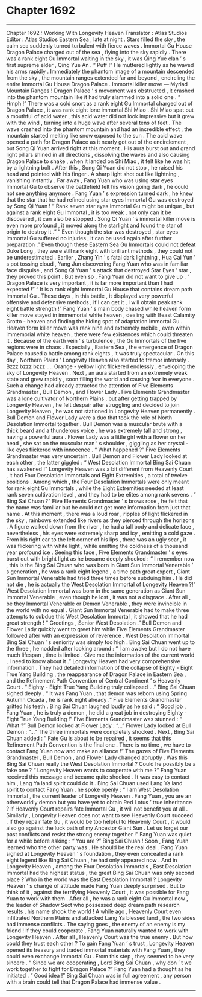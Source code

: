 
# Chapter 1692


---

Chapter 1692 : Working With Longevity Heaven
Translator :
Atlas Studios
Editor :
Atlas Studios
Eastern Sea , late at night .
Stars filled the sky , the calm sea suddenly turned turbulent with fierce waves .
Immortal Gu House Dragon Palace charged out of the sea , flying into the sky rapidly .
There was a rank eight Gu Immortal waiting in the sky , it was Qing Yue clan ’ s first supreme elder , Qing Yue An .
“ Puff !” He muttered lightly as he waved his arms rapidly .
Immediately the phantom image of a mountain descended from the sky , the mountain ranges extended far and beyond , encircling the entire Immortal Gu House Dragon Palace .
Immortal killer move — Myriad Mountain Ranges !
Dragon Palace ’ s movement was obstructed , it crashed into the phantom mountain like it had truly slammed into a solid one .
“ Hmph !”
There was a cold snort as a rank eight Gu Immortal charged out of Dragon Palace , it was rank eight lone immortal Shi Miao .
Shi Miao spat out a mouthful of acid water , this acid water did not look impressive but it grew with the wind , turning into a huge wave after several tens of feet .
The wave crashed into the phantom mountain and had an incredible effect , the mountain started melting like snow exposed to the sun .
The acid wave opened a path for Dragon Palace as it nearly got out of the encirclement , but Song Qi Yuan arrived right at this moment .
His aura burst out and grand light pillars shined in all directions , dissolving the waves and also causing Dragon Palace to shake , when it landed on Shi Miao , it felt like he was hit by a lightning bolt .
After this , Song Qi Yuan did not stop , he raised his head and pointed with his finger .
A sharp light shot out like lightning , vanishing instantly .
Far away , Fang Yuan who was using star eyes Immortal Gu to observe the battlefield felt his vision going dark , he could not see anything anymore .
Fang Yuan ’ s expression turned dark , he knew that the star that he had refined using star eyes Immortal Gu was destroyed by Song Qi Yuan !
“ Rank seven star eyes Immortal Gu might be unique , but against a rank eight Gu Immortal , it is too weak , not only can it be discovered , it can also be stopped .
Song Qi Yuan ’ s immortal killer move is even more profound , it moved along the starlight and found the star of origin to destroy it .”
“ Even though the star was destroyed , star eyes Immortal Gu suffered no injuries , it can be used again after further preparation .”
Even though these Eastern Sea Gu Immortals could not defeat Duke Long , they were still rank eight with brilliant methods , they could not be underestimated .
Earlier , Zhang Yin ’ s fatal dark lightning , Hua Cai Yun ’ s pot tossing cloud , Yang Jun discovering Fang Yuan who was in familiar face disguise , and Song Qi Yuan ’ s attack that destroyed Star Eyes ’ star , they proved this point .
But even so , Fang Yuan did not want to give up .
“ Dragon Palace is very important , it is far more important than I had expected !”
“ It is a rank eight Immortal Gu House that contains dream path Immortal Gu . These days , in this battle , it displayed very powerful offensive and defensive methods , if I can get it , I will obtain peak rank eight battle strength !”
Fang Yuan ’ s main body chased while heaven form killer move stayed in immemorial white heaven , dealing with Beast Calamity Grotto - heaven and finding the hiding spot of adaptation Immortal Gu .
Heaven form killer move was rank nine and extremely mobile , even within immemorial white heaven , there were few existences which could threaten it .
Because of the earth vein ’ s turbulence , the Gu Immortals of the five regions were in chaos .
Especially , Eastern Sea , the emergence of Dragon Palace caused a battle among rank eights , it was truly spectacular .
On this day , Northern Plains ’ Longevity Heaven also started to tremor intensely .
Bzzz bzzz bzzz ….
Orange - yellow light flickered endlessly , enveloping the sky of Longevity Heaven .
Next , an aura started from an extremely weak state and grew rapidly , soon filling the world and causing fear in everyone .
Such a change had already attracted the attention of Five Elements Grandmaster , Bull Demon , and Flower Lady .
Five Elements Grandmaster was a lone cultivator of Northern Plains , but after getting trapped by Longevity Heaven , he felt despair after struggling and decided to join Longevity Heaven , he was not stationed in Longevity Heaven permanently .
Bull Demon and Flower Lady were a duo that took the role of North Desolation Immortal together .
Bull Demon was a muscular brute with a thick beard and a thunderous voice , he was extremely tall and strong , having a powerful aura . Flower Lady was a little girl with a flower on her head , she sat on the muscular man ’ s shoulder , giggling as her crystal - like eyes flickered with innocence .
“ What happened ?” Five Elements Grandmaster was very uncertain .
Bull Demon and Flower Lady looked at each other , the latter giggled : “ West Desolation Immortal Bing Sai Chuan has awakened !”
Longevity Heaven was a bit different from Heavenly Court , it had Four Desolation Immortals and Eight Extremities , a total of twelve positions . Among which , the Four Desolation Immortals were only meant for rank eight Gu Immortals , while the Eight Extremities needed at least rank seven cultivation level , and they had to be elites among rank sevens .
“ Bing Sai Chuan ?” Five Elements Grandmaster ’ s brows rose , he felt that the name was familiar but he could not get more information from just that name .
At this moment , there was a loud roar , ripples of light flickered in the sky , rainbows extended like rivers as they pierced through the horizons .
A figure walked down from the river , he had a tall body and delicate face , nevertheless , his eyes were extremely sharp and icy , emitting a cold gaze . From his right ear to the left corner of his lips , there was an ugly scar , it was flickering with white light , while emitting the coldness of a thousand year profound ice .
Seeing this face , Five Elements Grandmaster ’ s eyes burst out with bright light as he became deeply shocked : “ I remember now , this is the Bing Sai Chuan who was born in Giant Sun Immortal Venerable ’ s generation , he was a rank eight legend , a time path great expert , Giant Sun Immortal Venerable had tried three times before subduing him . He did not die , he is actually the West Desolation Immortal of Longevity Heaven ?!”
West Desolation Immortal was born in the same generation as Giant Sun Immortal Venerable , even though he lost , it was not a disgrace . After all , be they Immortal Venerable or Demon Venerable , they were invincible in the world with no equal .
Giant Sun Immortal Venerable had to make three attempts to subdue this West Desolation Immortal , it showed that he had great strength !
“ Greetings , Senior West Desolation .” Bull Demon and Flower Lady quickly went to greet him while Five Elements Grandmaster followed after with an expression of reverence .
West Desolation Immortal Bing Sai Chuan ’ s seniority was simply too high .
Bing Sai Chuan went up to the three , he nodded after looking around : “ I am awake but I do not have much lifespan , time is limited . Give me the information of the current world , I need to know about it .”
Longevity Heaven had very comprehensive information .
They had detailed information of the collapse of Eighty - Eight True Yang Building , the reappearance of Dragon Palace in Eastern Sea , and the Refinement Path Convention of Central Continent ’ s Heavenly Court .
“ Eighty - Eight True Yang Building truly collapsed …” Bing Sai Chuan sighed deeply .
“ It was Fang Yuan , that demon was reborn using Spring Autumn Cicada , he is rank eight already .” Five Elements Grandmaster gritted his teeth .
Bing Sai Chuan laughed loudly as he said : “ Good job , Fang Yuan , he is truly a demon , he did a great job in destroying Eighty - Eight True Yang Building !”
Five Elements Grandmaster was stunned : “ What ?”
Bull Demon looked at Flower Lady : “…”
Flower Lady looked at Bull Demon : “…”
The three immortals were completely shocked .
Next , Bing Sai Chuan added : “ Fate Gu is about to be repaired , it seems that this Refinement Path Convention is the final one . There is no time , we have to contact Fang Yuan now and make an alliance !”
The gazes of Five Elements Grandmaster , Bull Demon , and Flower Lady changed abruptly .
Was this Bing Sai Chuan really the West Desolation Immortal ? Could he possibly be a fake one ?
“ Longevity Heaven wants to cooperate with me ?” Fang Yuan received this message and became quite shocked .
It was easy to contact him , Lang Ya land spirit could do it .
Bing Sai Chuan used Lang Ya land spirit to contact Fang Yuan , he spoke openly : “ I am West Desolation Immortal , the current leader of Longevity Heaven . Fang Yuan , you are an otherworldly demon but you have yet to obtain Red Lotus ’ true inheritance ? If Heavenly Court repairs fate Immortal Gu , it will not benefit you at all . Similarly , Longevity Heaven does not want to see Heavenly Court succeed . If they repair fate Gu , it would be too helpful to Heavenly Court , it would also go against the luck path of my Ancestor Giant Sun . Let us forget our past conflicts and resist the strong enemy together !”
Fang Yuan was quiet for a while before asking : “ You are ?”
Bing Sai Chuan !
Soon , Fang Yuan learned who the other party was .
He should be the real deal .
Fang Yuan sighed at Longevity Heaven ’ s foundation , they even concealed a rank eight legend like Bing Sai Chuan , he had only appeared now .
And in Longevity Heaven , among the Four Desolation Immortals , East Desolation Immortal had the highest status , the great Bing Sai Chuan was only second place ?
Who in the world was the East Desolation Immortal ?
Longevity Heaven ’ s change of attitude made Fang Yuan deeply surprised . But to think of it , against the terrifying Heavenly Court , it was possible for Fang Yuan to work with them .
After all , he was a rank eight Gu Immortal now , the leader of Shadow Sect who possessed deep dream path research results , his name shook the world !
A while ago , Heavenly Court even infiltrated Northern Plains and attacked Lang Ya blessed land , the two sides had immense conflicts .
The saying goes , the enemy of an enemy is my friend !
If they could cooperate , Fang Yuan naturally wanted to work with Longevity Heaven .
After all , Heavenly Court was the true enemy .
But how could they trust each other ?
To gain Fang Yuan ’ s trust , Longevity Heaven opened its treasury and traded immortal materials with Fang Yuan , they could even exchange Immortal Gu .
From this step , they seemed to be very sincere .
“ Since we are cooperating , Lord Bing Sai Chuan , why don ’ t we work together to fight for Dragon Palace ?” Fang Yuan had a thought as he initiated .
“ Good idea !” Bing Sai Chuan was in full agreement , any person with a brain could tell that Dragon Palace had immense value .

---

